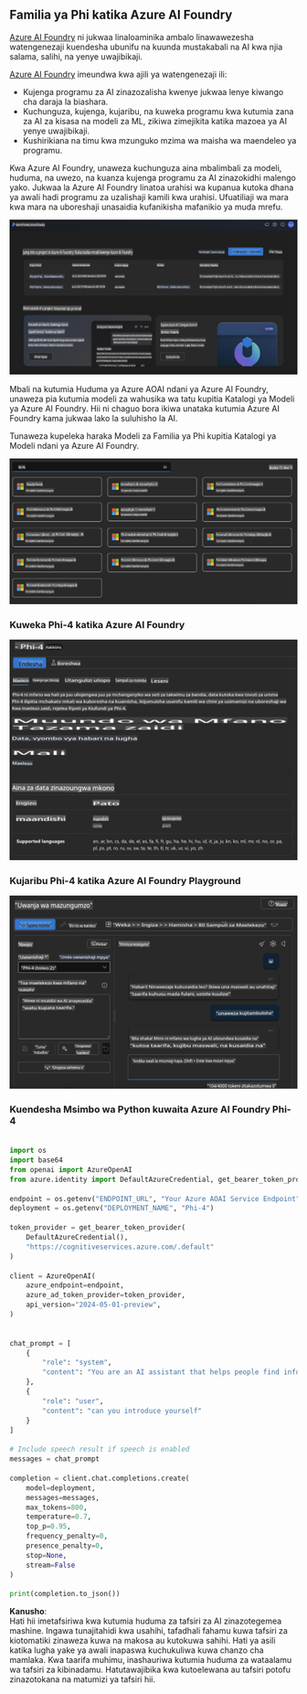 ## Familia ya Phi katika Azure AI Foundry

[Azure AI Foundry](https://ai.azure.com) ni jukwaa linaloaminika ambalo linawawezesha watengenezaji kuendesha ubunifu na kuunda mustakabali na AI kwa njia salama, salihi, na yenye uwajibikaji.

[Azure AI Foundry](https://ai.azure.com) imeundwa kwa ajili ya watengenezaji ili:

- Kujenga programu za AI zinazozalisha kwenye jukwaa lenye kiwango cha daraja la biashara.
- Kuchunguza, kujenga, kujaribu, na kuweka programu kwa kutumia zana za AI za kisasa na modeli za ML, zikiwa zimejikita katika mazoea ya AI yenye uwajibikaji.
- Kushirikiana na timu kwa mzunguko mzima wa maisha wa maendeleo ya programu.

Kwa Azure AI Foundry, unaweza kuchunguza aina mbalimbali za modeli, huduma, na uwezo, na kuanza kujenga programu za AI zinazokidhi malengo yako. Jukwaa la Azure AI Foundry linatoa urahisi wa kupanua kutoka dhana ya awali hadi programu za uzalishaji kamili kwa urahisi. Ufuatiliaji wa mara kwa mara na uboreshaji unasaidia kufanikisha mafanikio ya muda mrefu.

![portal](../../../../../translated_images/AIFoundryPorral.68f0acc7d5f47991d90f78fd199beb1123941bba27c39effe55ebfc1d07f114c.sw.png)

Mbali na kutumia Huduma ya Azure AOAI ndani ya Azure AI Foundry, unaweza pia kutumia modeli za wahusika wa tatu kupitia Katalogi ya Modeli ya Azure AI Foundry. Hii ni chaguo bora ikiwa unataka kutumia Azure AI Foundry kama jukwaa lako la suluhisho la AI.

Tunaweza kupeleka haraka Modeli za Familia ya Phi kupitia Katalogi ya Modeli ndani ya Azure AI Foundry.

![ModelCatalog](../../../../../translated_images/AIFoundryModelCatalog.65aadf44c7a47e16a745104efa3ca2b49580c7be190f901a3da6d6533fc37b07.sw.png)

### **Kuweka Phi-4 katika Azure AI Foundry**

![Phi4](../../../../../translated_images/AIFoundryPhi4.dd27d994739126af80d23e8ec9d3bfd7e6b518d3993aa729fdd4c26e1add8d35.sw.png)

### **Kujaribu Phi-4 katika Azure AI Foundry Playground**

![Playground](../../../../../translated_images/AIFoundryPlayground.11365174557f8eac71ce4d439d344dd767a1b04701e9ffe73642feefb099188d.sw.png)

### **Kuendesha Msimbo wa Python kuwaita Azure AI Foundry Phi-4**

```python

import os  
import base64
from openai import AzureOpenAI  
from azure.identity import DefaultAzureCredential, get_bearer_token_provider  
        
endpoint = os.getenv("ENDPOINT_URL", "Your Azure AOAI Service Endpoint")  
deployment = os.getenv("DEPLOYMENT_NAME", "Phi-4")  
      
token_provider = get_bearer_token_provider(  
    DefaultAzureCredential(),  
    "https://cognitiveservices.azure.com/.default"  
)  
  
client = AzureOpenAI(  
    azure_endpoint=endpoint,  
    azure_ad_token_provider=token_provider,  
    api_version="2024-05-01-preview",  
)  
  

chat_prompt = [
    {
        "role": "system",
        "content": "You are an AI assistant that helps people find information."
    },
    {
        "role": "user",
        "content": "can you introduce yourself"
    }
] 
    
# Include speech result if speech is enabled  
messages = chat_prompt 

completion = client.chat.completions.create(  
    model=deployment,  
    messages=messages,
    max_tokens=800,  
    temperature=0.7,  
    top_p=0.95,  
    frequency_penalty=0,  
    presence_penalty=0,
    stop=None,  
    stream=False  
)  
  
print(completion.to_json())  

```

**Kanusho**:  
Hati hii imetafsiriwa kwa kutumia huduma za tafsiri za AI zinazotegemea mashine. Ingawa tunajitahidi kwa usahihi, tafadhali fahamu kuwa tafsiri za kiotomatiki zinaweza kuwa na makosa au kutokuwa sahihi. Hati ya asili katika lugha yake ya awali inapaswa kuchukuliwa kuwa chanzo cha mamlaka. Kwa taarifa muhimu, inashauriwa kutumia huduma za wataalamu wa tafsiri za kibinadamu. Hatutawajibika kwa kutoelewana au tafsiri potofu zinazotokana na matumizi ya tafsiri hii.